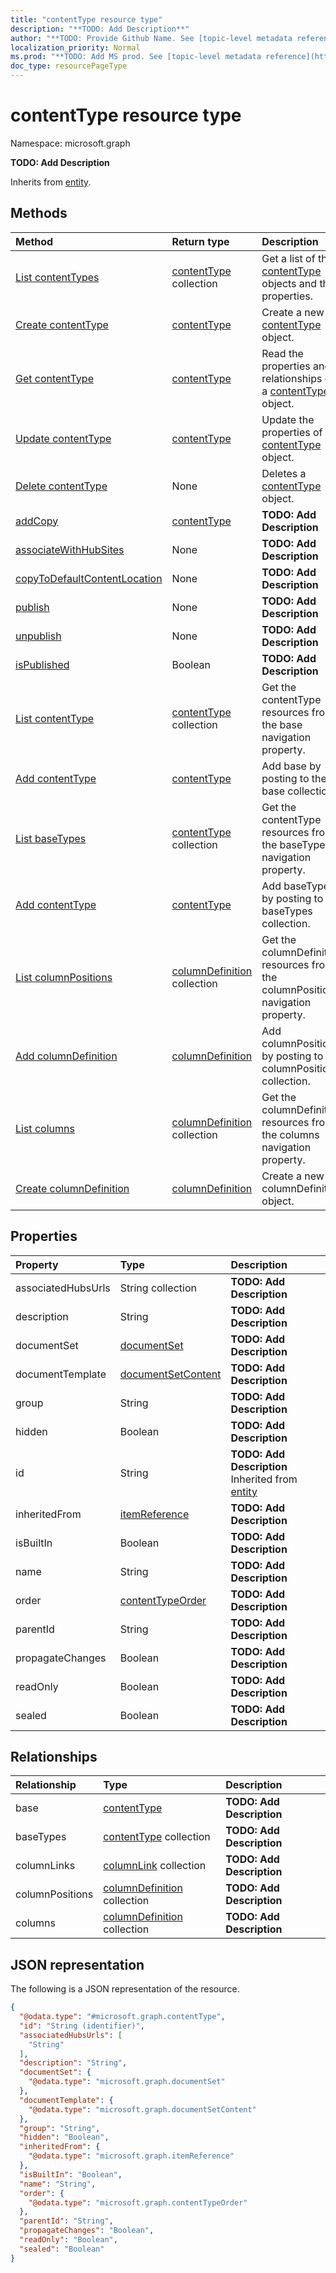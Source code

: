 ```yaml
---
title: "contentType resource type"
description: "**TODO: Add Description**"
author: "**TODO: Provide Github Name. See [topic-level metadata reference](https://msgo.azurewebsites.net/add/document/guidelines/metadata.html#topic-level-metadata)**"
localization_priority: Normal
ms.prod: "**TODO: Add MS prod. See [topic-level metadata reference](https://msgo.azurewebsites.net/add/document/guidelines/metadata.html#topic-level-metadata)**"
doc_type: resourcePageType
---
```


# contentType resource type

Namespace: microsoft.graph



**TODO: Add Description**


Inherits from [entity](../resources/entity.md).

## Methods
|Method|Return type|Description|
|:---|:---|:---|
|[List contentTypes](../api/contenttype-list.md)|[contentType](../resources/contenttype.md) collection|Get a list of the [contentType](../resources/contenttype.md) objects and their properties.|
|[Create contentType](../api/contenttype-create.md)|[contentType](../resources/contenttype.md)|Create a new [contentType](../resources/contenttype.md) object.|
|[Get contentType](../api/contenttype-get.md)|[contentType](../resources/contenttype.md)|Read the properties and relationships of a [contentType](../resources/contenttype.md) object.|
|[Update contentType](../api/contenttype-update.md)|[contentType](../resources/contenttype.md)|Update the properties of a [contentType](../resources/contenttype.md) object.|
|[Delete contentType](../api/contenttype-delete.md)|None|Deletes a [contentType](../resources/contenttype.md) object.|
|[addCopy](../api/contenttype-addcopy.md)|[contentType](../resources/contenttype.md)|**TODO: Add Description**|
|[associateWithHubSites](../api/contenttype-associatewithhubsites.md)|None|**TODO: Add Description**|
|[copyToDefaultContentLocation](../api/contenttype-copytodefaultcontentlocation.md)|None|**TODO: Add Description**|
|[publish](../api/contenttype-publish.md)|None|**TODO: Add Description**|
|[unpublish](../api/contenttype-unpublish.md)|None|**TODO: Add Description**|
|[isPublished](../api/contenttype-ispublished.md)|Boolean|**TODO: Add Description**|
|[List contentType](../api/contenttype-list-base.md)|[contentType](../resources/contenttype.md) collection|Get the contentType resources from the base navigation property.|
|[Add contentType](../api/contenttype-post-base.md)|[contentType](../resources/contenttype.md)|Add base by posting to the base collection.|
|[List baseTypes](../api/contenttype-list-basetypes.md)|[contentType](../resources/contenttype.md) collection|Get the contentType resources from the baseTypes navigation property.|
|[Add contentType](../api/contenttype-post-basetypes.md)|[contentType](../resources/contenttype.md)|Add baseTypes by posting to the baseTypes collection.|
|[List columnPositions](../api/contenttype-list-columnpositions.md)|[columnDefinition](../resources/columndefinition.md) collection|Get the columnDefinition resources from the columnPositions navigation property.|
|[Add columnDefinition](../api/contenttype-post-columnpositions.md)|[columnDefinition](../resources/columndefinition.md)|Add columnPositions by posting to the columnPositions collection.|
|[List columns](../api/contenttype-list-columns.md)|[columnDefinition](../resources/columndefinition.md) collection|Get the columnDefinition resources from the columns navigation property.|
|[Create columnDefinition](../api/contenttype-post-columns.md)|[columnDefinition](../resources/columndefinition.md)|Create a new columnDefinition object.|

## Properties
|Property|Type|Description|
|:---|:---|:---|
|associatedHubsUrls|String collection|**TODO: Add Description**|
|description|String|**TODO: Add Description**|
|documentSet|[documentSet](../resources/documentset.md)|**TODO: Add Description**|
|documentTemplate|[documentSetContent](../resources/documentsetcontent.md)|**TODO: Add Description**|
|group|String|**TODO: Add Description**|
|hidden|Boolean|**TODO: Add Description**|
|id|String|**TODO: Add Description** Inherited from [entity](../resources/entity.md)|
|inheritedFrom|[itemReference](../resources/itemreference.md)|**TODO: Add Description**|
|isBuiltIn|Boolean|**TODO: Add Description**|
|name|String|**TODO: Add Description**|
|order|[contentTypeOrder](../resources/contenttypeorder.md)|**TODO: Add Description**|
|parentId|String|**TODO: Add Description**|
|propagateChanges|Boolean|**TODO: Add Description**|
|readOnly|Boolean|**TODO: Add Description**|
|sealed|Boolean|**TODO: Add Description**|

## Relationships
|Relationship|Type|Description|
|:---|:---|:---|
|base|[contentType](../resources/contenttype.md)|**TODO: Add Description**|
|baseTypes|[contentType](../resources/contenttype.md) collection|**TODO: Add Description**|
|columnLinks|[columnLink](../resources/columnlink.md) collection|**TODO: Add Description**|
|columnPositions|[columnDefinition](../resources/columndefinition.md) collection|**TODO: Add Description**|
|columns|[columnDefinition](../resources/columndefinition.md) collection|**TODO: Add Description**|

## JSON representation
The following is a JSON representation of the resource.
<!-- {
  "blockType": "resource",
  "keyProperty": "id",
  "@odata.type": "microsoft.graph.contentType",
  "baseType": "microsoft.graph.entity",
  "openType": false
}
-->
``` json
{
  "@odata.type": "#microsoft.graph.contentType",
  "id": "String (identifier)",
  "associatedHubsUrls": [
    "String"
  ],
  "description": "String",
  "documentSet": {
    "@odata.type": "microsoft.graph.documentSet"
  },
  "documentTemplate": {
    "@odata.type": "microsoft.graph.documentSetContent"
  },
  "group": "String",
  "hidden": "Boolean",
  "inheritedFrom": {
    "@odata.type": "microsoft.graph.itemReference"
  },
  "isBuiltIn": "Boolean",
  "name": "String",
  "order": {
    "@odata.type": "microsoft.graph.contentTypeOrder"
  },
  "parentId": "String",
  "propagateChanges": "Boolean",
  "readOnly": "Boolean",
  "sealed": "Boolean"
}
```

